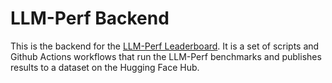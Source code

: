 # LLM-Perf Backend

This is the backend for the [LLM-Perf Leaderboard](https://huggingface.co/spaces/optimum/llm-perf-leaderboard). It is a set of scripts and Github Actions workflows that run the LLM-Perf benchmarks and publishes results to a dataset on the Hugging Face Hub.